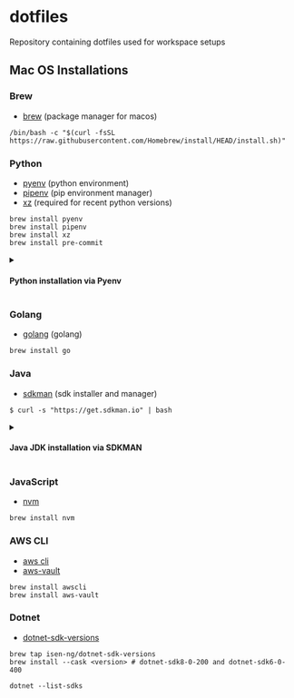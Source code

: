 # dotfiles
Repository containing dotfiles used for workspace setups

## Mac OS Installations

### Brew
- [brew](https://brew.sh/) (package manager for macos)

```shell
/bin/bash -c "$(curl -fsSL https://raw.githubusercontent.com/Homebrew/install/HEAD/install.sh)"
```

### Python
- [pyenv](https://formulae.brew.sh/formula/pyenv) (python environment)
- [pipenv](https://formulae.brew.sh/formula/pipenv) (pip environment manager)
- [xz](https://formulae.brew.sh/formula/xz) (required for recent python versions)

```shell
brew install pyenv
brew install pipenv
brew install xz
brew install pre-commit
```
<details>
<summary><h4>Python installation via Pyenv</h4></summary>
Before running the next set of commands, please ensure that your .zprofile is updated 
with the profile in this repo.

```shell
pyenv install --list | grep 3.X  <-- find Python version available
pyenv install 3.X.X  <-- install Python version through pyenv
pyenv versions  <-- see versions of Python installed
pyenv global 3.X.X  <-- set the Python version globally to an installed version of Python
```

You can verify the Python version by doing:

`python --version` or `python3 --version`
</details>

### Golang
- [golang](https://formulae.brew.sh/formula/go) (golang)

```shell
brew install go
```

### Java
- [sdkman](https://sdkman.io/) (sdk installer and manager)

```shell
$ curl -s "https://get.sdkman.io" | bash
```

<details>
<summary><h4>Java JDK installation via SDKMAN</h4></summary>
Before running the next set of commands, please ensure that your .zprofile is updated 
with the profile in this repo.

```shell
sdk list java | grep amzn  <-- find Java Corretto JDK versions available
sdk install java {Identifier}  <-- install Java Corretto JDK version i.e. 8.0.402-amzn
```

In the `.zprofile`, there are aliases for Java 8, 11, 17, 21. They can be modified by installing
the preferred version and updating the `.zprofile`. If using the provided profile, run the 
following:

```shell
sdk install java 8.0.402-amzn
sdk install java 11.0.22-amzn
sdk install java 17.0.10-amzn
sdk install java 21.0.2-amzn
```

Then switch Java versions by entering `java8`, `java11`, `java17`, `java21`:

```shell
java8

> Using java version 8.0.402-amzn in this shell.
```

</details>

### JavaScript
- [nvm](https://formulae.brew.sh/formula/nvm)

```shell
brew install nvm
```

### AWS CLI

- [aws cli](https://formulae.brew.sh/formula/awscli)
- [aws-vault](https://formulae.brew.sh/formula/aws-vault)

```shell
brew install awscli
brew install aws-vault
```

### Dotnet

- [dotnet-sdk-versions](https://github.com/isen-ng/homebrew-dotnet-sdk-versions?tab=readme-ov-file)

```shell
brew tap isen-ng/dotnet-sdk-versions
brew install --cask <version> # dotnet-sdk8-0-200 and dotnet-sdk6-0-400

dotnet --list-sdks
```
